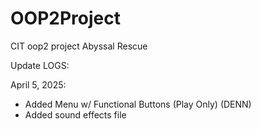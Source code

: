 # OOP2Project
CIT oop2 project
Abyssal Rescue

Update LOGS:

April 5, 2025:
- Added Menu w/ Functional Buttons (Play Only) (DENN)
- Added sound effects file
